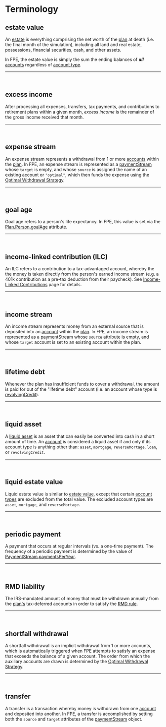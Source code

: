 # Terminology

## estate value

An [estate](https://www.investopedia.com/terms/e/estate.asp) is everything comprising the net worth of the [plan](datatypes.md#plan) at death (i.e. the final month of the simulation), including all land and real estate, possessions, financial securities, cash, and other assets.

In FPE, the estate value is simply the sum the ending balances of _**all**_ [accounts](datatypes.md#account) regardless of [account type](datatypes.md#accounttype).

<hr/><br/>

## excess income

After processing all expenses, transfers, tax payments, and contributions to retirement plans within a given month, _excess income_ is the remainder of the gross income received that month.

<hr/><br/>

## expense stream

An expense stream represents a withdrawal from 1 or more [accounts](datatypes.md#account) within the [plan](datatypes.md#plan).  In FPE, an expense stream is represented as a [paymentStream](datatypes.md#paymentstream) whose `target` is empty, and whose `source` is assigned the name of an existing account or `"optimal"`, which then funds the expense using the [Optimal Withdrawal Strategy](optimal_withdraw.md).

<hr/><br/>

## goal age

Goal age refers to a person's life expectancy.  In FPE, this value is set via the [Plan.Person.goalAge](datatypes.md#person) attribute.

<hr/><br/>

## income-linked contribution (ILC)

An ILC refers to a contribution to a tax-advantaged account, whereby the the money is taken directly from the person's earned income stream (e.g. a 401k contribution as a pre-tax deduction from their paycheck).  See [Income-Linked Contributions](income_linked_contribs.md) page for details.

<hr/><br/>

## income stream

An income stream represents money from an external source that is deposited into an [account](datatypes.md#account) within the [plan](datatypes.md#plan).  In FPE, an income stream is represented as a [paymentStream](datatypes.md#paymentstream) whose `source` attribute is empty, and whose `target` account is set to an existing account within the plan.

<hr/><br/>

## lifetime debt

Whenever the plan has insufficient funds to cover a withdrawal, the amount is paid for out of the "lifetime debt" account (i.e. an account whose type is [revolvingCredit](datatypes.md#accounttype)).

<hr/><br/>

## liquid asset

A [liquid asset](https://www.investopedia.com/terms/l/liquidasset.asp) is an asset that can easily be converted into cash in a short amount of time.  An [account](datatypes.md#account) is considered a liquid asset if and only if its [account type](datatypes.md#accounttype) is anything other than: `asset`, `mortgage`, `reverseMortage`, `loan`, or `revolvingCredit`.

<hr/><br/>

## liquid estate value

Liquid estate value is similar to [estate value](#estate-value), except that certain [account types](datatypes.md#accounttype) are excluded from the total value. The excluded account types are `asset`, `mortgage`, and `reverseMortage`.

<hr/><br/>

## periodic payment

A payment that occurs at regular intervals (vs. a one-time payment).  The frequency of a periodic payment is determined by the value of [PaymentStream.paymentsPerYear](datatypes.md#paymentstream).

<hr/><br/>

## RMD liability

The IRS-mandated amount of money that must be withdrawn annually from the [plan's](datatypes.md#plan) tax-deferred accounts in order to satisfy the [RMD rule](https://www.investopedia.com/terms/r/requiredminimumdistribution.asp).

<hr/><br/>

## shortfall withdrawal

A shortfall withdrawal is an implicit withdrawal from 1 or more accounts, which is automatically triggered when FPE attempts to satisfy an expense that exceeds the balance of a given account. The order from which the auxiliary accounts are drawn is determined by the [Optimal Withdrawal Strategy](optimal_withdraw.md).

<hr/><br/>

## transfer

A transfer is a transaction whereby money is withdrawn from one [account](datatypes.md#account) and deposited into another. In FPE, a transfer is accomplished by setting both the `source` and `target` attributes of the [paymentStream](datatypes.md#paymentstream) object.
